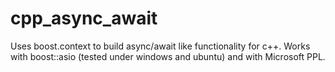 cpp_async_await
===============
Uses boost.context to build async/await like functionality for c++. Works with boost::asio (tested under windows and ubuntu) and with Microsoft PPL.
